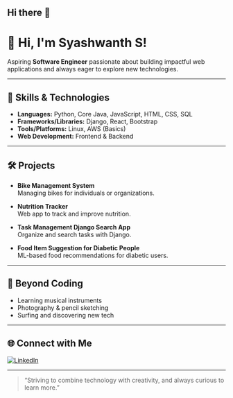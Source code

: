 ## Hi there 👋

# 👋 Hi, I'm Syashwanth S!

Aspiring **Software Engineer** passionate about building impactful web applications and always eager to explore new technologies.

---

## 🚀 Skills & Technologies

- **Languages:** Python, Core Java, JavaScript, HTML, CSS, SQL
- **Frameworks/Libraries:** Django, React, Bootstrap
- **Tools/Platforms:** Linux, AWS (Basics)
- **Web Development:** Frontend & Backend

---

## 🛠️ Projects

- **Bike Management System**  
  Managing bikes for individuals or organizations.

- **Nutrition Tracker**  
  Web app to track and improve nutrition.

- **Task Management Django Search App**  
  Organize and search tasks with Django.

- **Food Item Suggestion for Diabetic People**  
  ML-based food recommendations for diabetic users.

---

## 🎵 Beyond Coding

- Learning musical instruments
- Photography & pencil sketching
- Surfing and discovering new tech

---

## 🌐 Connect with Me

[![LinkedIn](https://img.shields.io/badge/LinkedIn-blue?style=flat&logo=linkedin&logoColor=white)](https://www.linkedin.com/in/syashwanths)

---

> “Striving to combine technology with creativity, and always curious to learn more.”
